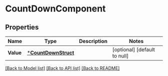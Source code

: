 # CountDownComponent

## Properties
Name | Type | Description | Notes
------------ | ------------- | ------------- | -------------
**Value** | [***CountDownStruct**](count_down_struct.md) |  | [optional] [default to null]

[[Back to Model list]](../README.md#documentation-for-models) [[Back to API list]](../README.md#documentation-for-api-endpoints) [[Back to README]](../README.md)


